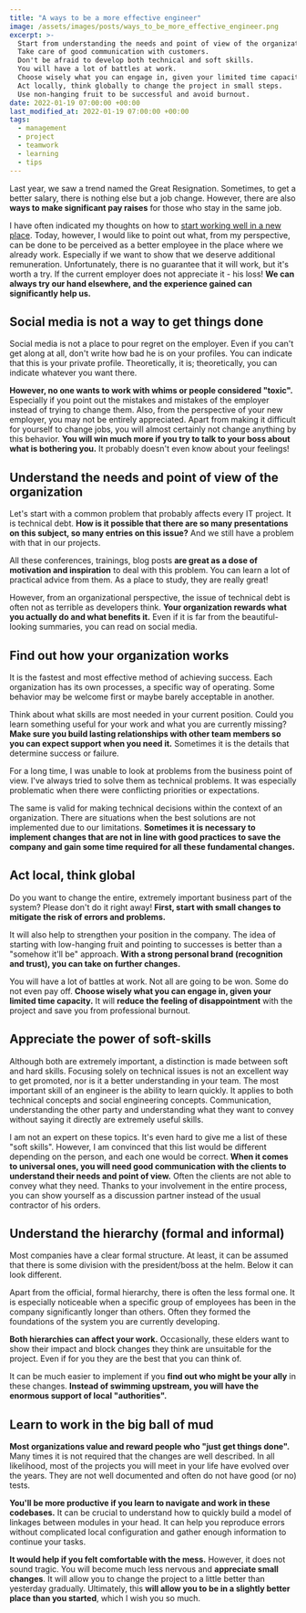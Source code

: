 ```yaml
---
title: "A ways to be a more effective engineer"
image: /assets/images/posts/ways_to_be_more_effective_engineer.png
excerpt: >-
  Start from understanding the needs and point of view of the organization.
  Take care of good communication with customers.
  Don't be afraid to develop both technical and soft skills.
  You will have a lot of battles at work.
  Choose wisely what you can engage in, given your limited time capacity.
  Act locally, think globally to change the project in small steps.
  Use non-hanging fruit to be successful and avoid burnout.
date: 2022-01-19 07:00:00 +00:00
last_modified_at: 2022-01-19 07:00:00 +00:00
tags:
  - management
  - project
  - teamwork
  - learning
  - tips
---
```


  Last year, we saw a trend named the Great Resignation.
  Sometimes, to get a better salary, there is nothing else but a job change.
  However, there are also **ways to make significant pay raises** for those who stay in the same job.

  I have often indicated my thoughts on how to [start working well in a new place](<{% post_url 2021-02-10-get-noticed-at-a-new-project %}>).
  Today, however, I would like to point out what, from my perspective, can be done to be perceived as a better employee in the place where we already work.
  Especially if we want to show that we deserve additional remuneration.
  Unfortunately, there is no guarantee that it will work, but it's worth a try.
  If the current employer does not appreciate it - his loss!
  **We can always try our hand elsewhere, and the experience gained can significantly help us.**

## Social media is not a way to get things done

  Social media is not a place to pour regret on the employer.
  Even if you can't get along at all, don't write how bad he is on your profiles.
  You can indicate that this is your private profile.
  Theoretically, it is; theoretically, you can indicate whatever you want there.

  **However, no one wants to work with whims or people considered "toxic".**
  Especially if you point out the mistakes and mistakes of the employer instead of trying to change them.
  Also, from the perspective of your new employer, you may not be entirely appreciated.
  Apart from making it difficult for yourself to change jobs, you will almost certainly not change anything by this behavior.
  **You will win much more if you try to talk to your boss about what is bothering you.**
  It probably doesn't even know about your feelings!

## Understand the needs and point of view of the organization

  Let's start with a common problem that probably affects every IT project.
  It is technical debt.
  **How is it possible that there are so many presentations on this subject, so many entries on this issue?**
  And we still have a problem with that in our projects.

  All these conferences, trainings, blog posts **are great as a dose of motivation and inspiration** to deal with this problem.
  You can learn a lot of practical advice from them.
  As a place to study, they are really great!

  However, from an organizational perspective, the issue of technical debt is often not as terrible as developers think.
  **Your organization rewards what you actually do and what benefits it.**
  Even if it is far from the beautiful-looking summaries, you can read on social media.

## Find out how your organization works

  It is the fastest and most effective method of achieving success.
  Each organization has its own processes, a specific way of operating.
  Some behavior may be welcome first or maybe barely acceptable in another.

  Think about what skills are most needed in your current position.
  Could you learn something useful for your work and what you are currently missing?
  **Make sure you build lasting relationships with other team members so you can expect support when you need it.**
  Sometimes it is the details that determine success or failure.

  For a long time, I was unable to look at problems from the business point of view.
  I've always tried to solve them as technical problems.
  It was especially problematic when there were conflicting priorities or expectations.

  The same is valid for making technical decisions within the context of an organization.
  There are situations when the best solutions are not implemented due to our limitations.
  **Sometimes it is necessary to implement changes that are not in line with good practices to save the company and gain some time required for all these fundamental changes.**

## Act local, think global

  Do you want to change the entire, extremely important business part of the system?
  Please don't do it right away!
  **First, start with small changes to mitigate the risk of errors and problems.**

  It will also help to strengthen your position in the company.
  The idea of starting with low-hanging fruit and pointing to successes is better than a "somehow it'll be" approach.
  **With a strong personal brand (recognition and trust), you can take on further changes.**

  You will have a lot of battles at work.
  Not all are going to be won.
  Some do not even pay off.
  **Choose wisely what you can engage in, given your limited time capacity.**
  It will **reduce the feeling of disappointment** with the project and save you from professional burnout.

## Appreciate the power of soft-skills

  Although both are extremely important, a distinction is made between soft and hard skills.
  Focusing solely on technical issues is not an excellent way to get promoted, nor is it a better understanding in your team.
  The most important skill of an engineer is the ability to learn quickly.
  It applies to both technical concepts and social engineering concepts.
  Communication, understanding the other party and understanding what they want to convey without saying it directly are extremely useful skills.

  I am not an expert on these topics.
  It's even hard to give me a list of these "soft skills".
  However, I am convinced that this list would be different depending on the person, and each one would be correct.
  **When it comes to universal ones, you will need good communication with the clients to understand their needs and point of view.**
  Often the clients are not able to convey what they need.
  Thanks to your involvement in the entire process, you can show yourself as a discussion partner instead of the usual contractor of his orders.

## Understand the hierarchy (formal and informal)

  Most companies have a clear formal structure.
  At least, it can be assumed that there is some division with the president/boss at the helm.
  Below it can look different.

  Apart from the official, formal hierarchy, there is often the less formal one.
  It is especially noticeable when a specific group of employees has been in the company significantly longer than others.
  Often they formed the foundations of the system you are currently developing.

  **Both hierarchies can affect your work.**
  Occasionally, these elders want to show their impact and block changes they think are unsuitable for the project.
  Even if for you they are the best that you can think of.

  It can be much easier to implement if you **find out who might be your ally** in these changes.
  **Instead of swimming upstream, you will have the enormous support of local "authorities".**

## Learn to work in the big ball of mud

  **Most organizations value and reward people who "just get things done".**
  Many times it is not required that the changes are well described.
  In all likelihood, most of the projects you will meet in your life have evolved over the years.
  They are not well documented and often do not have good (or no) tests.

  **You'll be more productive if you learn to navigate and work in these codebases.**
  It can be crucial to understand how to quickly build a model of linkages between modules in your head.
  It can help you reproduce errors without complicated local configuration and gather enough information to continue your tasks.

  **It would help if you felt comfortable with the mess.**
  However, it does not sound tragic.
  You will become much less nervous and **appreciate small changes**.
  It will allow you to change the project to a little better than yesterday gradually.
  Ultimately, this **will allow you to be in a slightly better place than you started**, which I wish you so much.
